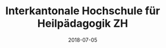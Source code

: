 ﻿---
title:          "Interkantonale Hochschule für Heilpädagogik ZH"
date:           "2018-07-05"
draft:          false
robotsExclude:  true
---
